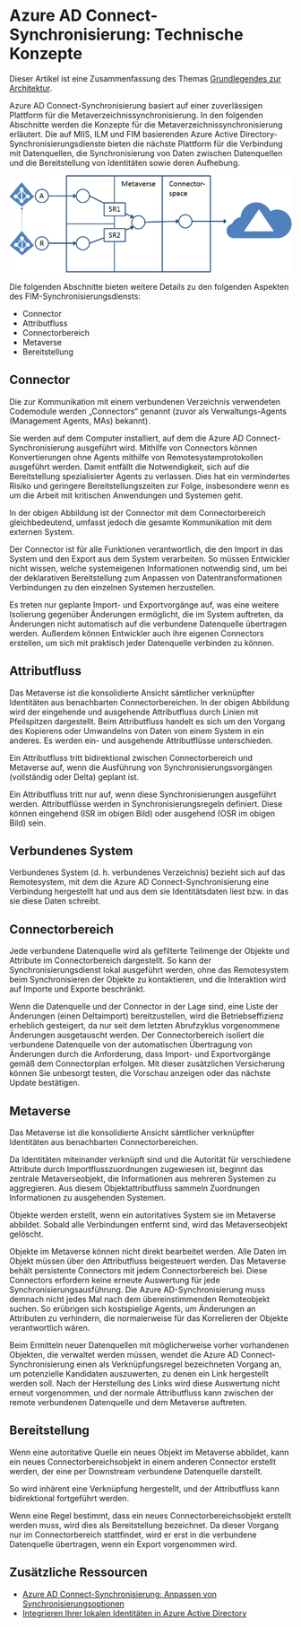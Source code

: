 <properties
	pageTitle="Azure AD Connect-Synchronisierung: Technische Konzepte | Microsoft Azure"
	description="Erläutert die technischen Konzepte der Azure AD Connect-Synchronisierung."
	services="active-directory"
	documentationCenter=""
	authors="markusvi"
	manager="femila"
	editor=""/>

<tags
	ms.service="active-directory"
	ms.workload="identity"
	ms.tgt_pltfrm="na"
	ms.devlang="na"
	ms.topic="article"
	ms.date="07/20/2016"
	ms.author="markusvi;andkjell"/>


# Azure AD Connect-Synchronisierung: Technische Konzepte
Dieser Artikel ist eine Zusammenfassung des Themas [Grundlegendes zur Architektur](active-directory-aadconnectsync-technical-concepts.md).

Azure AD Connect-Synchronisierung basiert auf einer zuverlässigen Plattform für die Metaverzeichnissynchronisierung. In den folgenden Abschnitte werden die Konzepte für die Metaverzeichnissynchronisierung erläutert. Die auf MIIS, ILM und FIM basierenden Azure Active Directory-Synchronisierungsdienste bieten die nächste Plattform für die Verbindung mit Datenquellen, die Synchronisierung von Daten zwischen Datenquellen und die Bereitstellung von Identitäten sowie deren Aufhebung.

![Technische Konzepte](./media/active-directory-aadconnectsync-technical-concepts/scenario.png)

Die folgenden Abschnitte bieten weitere Details zu den folgenden Aspekten des FIM-Synchronisierungsdiensts:

- Connector
- Attributfluss
- Connectorbereich
- Metaverse
- Bereitstellung

## Connector

Die zur Kommunikation mit einem verbundenen Verzeichnis verwendeten Codemodule werden „Connectors“ genannt (zuvor als Verwaltungs-Agents (Management Agents, MAs) bekannt).

Sie werden auf dem Computer installiert, auf dem die Azure AD Connect-Synchronisierung ausgeführt wird. Mithilfe von Connectors können Konvertierungen ohne Agents mithilfe von Remotesystemprotokollen ausgeführt werden. Damit entfällt die Notwendigkeit, sich auf die Bereitstellung spezialisierter Agents zu verlassen. Dies hat ein vermindertes Risiko und geringere Bereitstellungszeiten zur Folge, insbesondere wenn es um die Arbeit mit kritischen Anwendungen und Systemen geht.

In der obigen Abbildung ist der Connector mit dem Connectorbereich gleichbedeutend, umfasst jedoch die gesamte Kommunikation mit dem externen System.

Der Connector ist für alle Funktionen verantwortlich, die den Import in das System und den Export aus dem System verarbeiten. So müssen Entwickler nicht wissen, welche systemeigenen Informationen notwendig sind, um bei der deklarativen Bereitstellung zum Anpassen von Datentransformationen Verbindungen zu den einzelnen Systemen herzustellen.

Es treten nur geplante Import- und Exportvorgänge auf, was eine weitere Isolierung gegenüber Änderungen ermöglicht, die im System auftreten, da Änderungen nicht automatisch auf die verbundene Datenquelle übertragen werden. Außerdem können Entwickler auch ihre eigenen Connectors erstellen, um sich mit praktisch jeder Datenquelle verbinden zu können.

## Attributfluss

Das Metaverse ist die konsolidierte Ansicht sämtlicher verknüpfter Identitäten aus benachbarten Connectorbereichen. In der obigen Abbildung wird der eingehende und ausgehende Attributfluss durch Linien mit Pfeilspitzen dargestellt. Beim Attributfluss handelt es sich um den Vorgang des Kopierens oder Umwandelns von Daten von einem System in ein anderes. Es werden ein- und ausgehende Attributflüsse unterschieden.

Ein Attributfluss tritt bidirektional zwischen Connectorbereich und Metaverse auf, wenn die Ausführung von Synchronisierungsvorgängen (vollständig oder Delta) geplant ist.

Ein Attributfluss tritt nur auf, wenn diese Synchronisierungen ausgeführt werden. Attributflüsse werden in Synchronisierungsregeln definiert. Diese können eingehend (ISR im obigen Bild) oder ausgehend (OSR im obigen Bild) sein.

## Verbundenes System

Verbundenes System (d. h. verbundenes Verzeichnis) bezieht sich auf das Remotesystem, mit dem die Azure AD Connect-Synchronisierung eine Verbindung hergestellt hat und aus dem sie Identitätsdaten liest bzw. in das sie diese Daten schreibt.

## Connectorbereich

Jede verbundene Datenquelle wird als gefilterte Teilmenge der Objekte und Attribute im Connectorbereich dargestellt. So kann der Synchronisierungsdienst lokal ausgeführt werden, ohne das Remotesystem beim Synchronisieren der Objekte zu kontaktieren, und die Interaktion wird auf Importe und Exporte beschränkt.

Wenn die Datenquelle und der Connector in der Lage sind, eine Liste der Änderungen (einen Deltaimport) bereitzustellen, wird die Betriebseffizienz erheblich gesteigert, da nur seit dem letzten Abrufzyklus vorgenommene Änderungen ausgetauscht werden. Der Connectorbereich isoliert die verbundene Datenquelle von der automatischen Übertragung von Änderungen durch die Anforderung, dass Import- und Exportvorgänge gemäß dem Connectorplan erfolgen. Mit dieser zusätzlichen Versicherung können Sie unbesorgt testen, die Vorschau anzeigen oder das nächste Update bestätigen.

## Metaverse

Das Metaverse ist die konsolidierte Ansicht sämtlicher verknüpfter Identitäten aus benachbarten Connectorbereichen.

Da Identitäten miteinander verknüpft sind und die Autorität für verschiedene Attribute durch Importflusszuordnungen zugewiesen ist, beginnt das zentrale Metaverseobjekt, die Informationen aus mehreren Systemen zu aggregieren. Aus diesem Objektattributfluss sammeln Zuordnungen Informationen zu ausgehenden Systemen.

Objekte werden erstellt, wenn ein autoritatives System sie im Metaverse abbildet. Sobald alle Verbindungen entfernt sind, wird das Metaverseobjekt gelöscht.

Objekte im Metaverse können nicht direkt bearbeitet werden. Alle Daten im Objekt müssen über den Attributfluss beigesteuert werden. Das Metaverse behält persistente Connectors mit jedem Connectorbereich bei. Diese Connectors erfordern keine erneute Auswertung für jede Synchronisierungsausführung. Die Azure AD-Synchronisierung muss demnach nicht jedes Mal nach dem übereinstimmenden Remoteobjekt suchen. So erübrigen sich kostspielige Agents, um Änderungen an Attributen zu verhindern, die normalerweise für das Korrelieren der Objekte verantwortlich wären.

Beim Ermitteln neuer Datenquellen mit möglicherweise vorher vorhandenen Objekten, die verwaltet werden müssen, wendet die Azure AD Connect-Synchronisierung einen als Verknüpfungsregel bezeichneten Vorgang an, um potenzielle Kandidaten auszuwerten, zu denen ein Link hergestellt werden soll. Nach der Herstellung des Links wird diese Auswertung nicht erneut vorgenommen, und der normale Attributfluss kann zwischen der remote verbundenen Datenquelle und dem Metaverse auftreten.

## Bereitstellung

Wenn eine autoritative Quelle ein neues Objekt im Metaverse abbildet, kann ein neues Connectorbereichsobjekt in einem anderen Connector erstellt werden, der eine per Downstream verbundene Datenquelle darstellt.

So wird inhärent eine Verknüpfung hergestellt, und der Attributfluss kann bidirektional fortgeführt werden.

Wenn eine Regel bestimmt, dass ein neues Connectorbereichsobjekt erstellt werden muss, wird dies als Bereitstellung bezeichnet. Da dieser Vorgang nur im Connectorbereich stattfindet, wird er erst in die verbundene Datenquelle übertragen, wenn ein Export vorgenommen wird.

## Zusätzliche Ressourcen

* [Azure AD Connect-Synchronisierung: Anpassen von Synchronisierungsoptionen](active-directory-aadconnectsync-whatis.md)
* [Integrieren Ihrer lokalen Identitäten in Azure Active Directory](active-directory-aadconnect.md)

<!--Image references-->
[1]: ./media/active-directory-aadsync-technical-concepts/ic750598.png

<!---HONumber=AcomDC_0727_2016-->